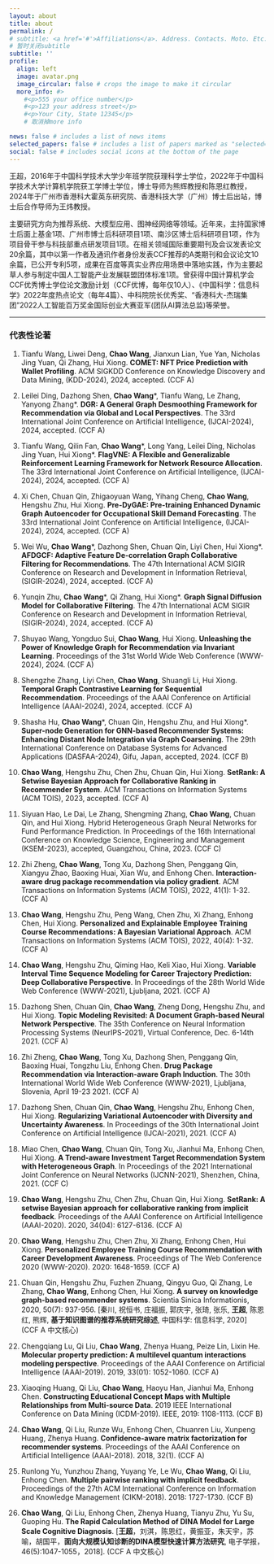 ```yaml
---
layout: about
title: about
permalink: /
# subtitle: <a href='#'>Affiliations</a>. Address. Contacts. Moto. Etc.
# 暂时关闭subtitle
subtitle: ''
profile:
  align: left
  image: avatar.png
  image_circular: false # crops the image to make it circular
  more_info: #> 
    #<p>555 your office number</p>
    #<p>123 your address street</p>
    #<p>Your City, State 12345</p>
    # 取消掉more info

news: false # includes a list of news items
selected_papers: false # includes a list of papers marked as "selected={true}"
social: false # includes social icons at the bottom of the page
---
```


王超，2016年于中国科学技术大学少年班学院获理科学士学位，2022年于中国科学技术大学计算机学院获工学博士学位，博士导师为熊辉教授和陈恩红教授，2024年于广州市香港科大霍英东研究院、香港科技大学（广州）博士后出站，博士后合作导师为王炜教授。

主要研究方向为推荐系统、大模型应用、图神经网络等领域。近年来，主持国家博士后面上基金1项、广州市博士后科研项目1项、南沙区博士后科研项目1项，作为项目骨干参与科技部重点研发项目1项。在相关领域国际重要期刊及会议发表论文20余篇，其中以第一作者及通讯作者身份发表CCF推荐的A类期刊和会议论文10余篇，已公开专利5项，成果在百度等真实业界应用场景中落地实践，作为主要起草人参与制定中国人工智能产业发展联盟团体标准1项。曾获得中国计算机学会CCF优秀博士学位论文激励计划（CCF优博，每年仅10人）、《中国科学：信息科学》2022年度热点论文（每年4篇）、中科院院长优秀奖、“香港科大-杰瑞集团”2022人工智能百万奖金国际创业大赛亚军(团队AI算法总监)等荣誉。

---

### 代表性论著

1. Tianfu Wang, Liwei Deng, **Chao Wang**, Jianxun Lian, Yue Yan, Nicholas Jing Yuan, Qi Zhang, Hui Xiong. **COMET: NFT Price Prediction with Wallet Profiling**. ACM SIGKDD Conference on Knowledge Discovery and Data Mining, (KDD-2024), 2024, accepted. (CCF A)

2. Leilei Ding, Dazhong Shen, **Chao Wang***, Tianfu Wang, Le Zhang, Yanyong Zhang*. **DGR: A General Graph Desmoothing Framework for Recommendation via Global and Local Perspectives**. The 33rd International Joint Conference on Artificial Intelligence, (IJCAI-2024), 2024, accepted. (CCF A)

3. Tianfu Wang, Qilin Fan, **Chao Wang***, Long Yang, Leilei Ding, Nicholas Jing Yuan, Hui Xiong*. **FlagVNE: A Flexible and Generalizable Reinforcement Learning Framework for Network Resource Allocation**. The 33rd International Joint Conference on Artificial Intelligence, (IJCAI-2024), 2024, accepted. (CCF A)

4. Xi Chen, Chuan Qin, Zhigaoyuan Wang, Yihang Cheng, **Chao Wang**, Hengshu Zhu, Hui Xiong. **Pre-DyGAE: Pre-training Enhanced Dynamic Graph Autoencoder for Occupational Skill Demand Forecasting**. The 33rd International Joint Conference on Artificial Intelligence, (IJCAI-2024), 2024, accepted. (CCF A)

5. Wei Wu, **Chao Wang***, Dazhong Shen, Chuan Qin, Liyi Chen, Hui Xiong*. **AFDGCF: Adaptive Feature De-correlation Graph Collaborative Filtering for Recommendations**. The 47th International ACM SIGIR Conference on Research and Development in Information Retrieval, (SIGIR-2024), 2024, accepted. (CCF A)

6. Yunqin Zhu, **Chao Wang***, Qi Zhang, Hui Xiong*. **Graph Signal Diffusion Model for Collaborative Filtering**. The 47th International ACM SIGIR Conference on Research and Development in Information Retrieval, (SIGIR-2024), 2024, accepted. (CCF A)

7. Shuyao Wang, Yongduo Sui, **Chao Wang**, Hui Xiong. **Unleashing the Power of Knowledge Graph for Recommendation via Invariant Learning**. Proceedings of the 31st World Wide Web Conference (WWW-2024), 2024. (CCF A)

8. Shengzhe Zhang, Liyi Chen, **Chao Wang**, Shuangli Li, Hui Xiong. **Temporal Graph Contrastive Learning for Sequential Recommendation**. Proceedings of the AAAI Conference on Artificial Intelligence (AAAI-2024), 2024, accepted. (CCF A)

9. Shasha Hu, **Chao Wang***, Chuan Qin, Hengshu Zhu, and Hui Xiong*. **Super-node Generation for GNN-based Recommender Systems: Enhancing Distant Node Integration via Graph Coarsening**. The 29th International Conference on Database Systems for Advanced Applications (DASFAA-2024), Gifu, Japan, accepted, 2024. (CCF B)

10. **Chao Wang**, Hengshu Zhu, Chen Zhu, Chuan Qin, Hui Xiong. **SetRank: A Setwise Bayesian Approach for Collaborative Ranking in Recommender System**. ACM Transactions on Information Systems (ACM TOIS), 2023, accepted. (CCF A)

11. Siyuan Hao, Le Dai, Le Zhang, Shengming Zhang, **Chao Wang**, Chuan Qin, and Hui Xiong. Hybrid Heterogeneous Graph Neural Networks for Fund Performance Prediction. In Proceedings of the 16th International Conference on Knowledge Science, Engineering and Management (KSEM-2023), accepted, Guangzhou, China, 2023. (CCF C)

12. Zhi Zheng, **Chao Wang**, Tong Xu, Dazhong Shen, Penggang Qin, Xiangyu Zhao, Baoxing Huai, Xian Wu, and Enhong Chen. **Interaction-aware drug package recommendation via policy gradient**. ACM Transactions on Information Systems (ACM TOIS), 2022, 41(1): 1-32. (CCF A)

13. **Chao Wang**, Hengshu Zhu, Peng Wang, Chen Zhu, Xi Zhang, Enhong Chen, Hui Xiong. **Personalized and Explainable Employee Training Course Recommendations: A Bayesian Variational Approach**. ACM Transactions on Information Systems (ACM TOIS), 2022, 40(4): 1-32. (CCF A)

14. **Chao Wang**, Hengshu Zhu, Qiming Hao, Keli Xiao, Hui Xiong. **Variable Interval Time Sequence Modeling for Career Trajectory Prediction: Deep Collaborative Perspective**. In Proceedings of the 28th World Wide Web Conference (WWW-2021), Ljubljana, 2021. (CCF A)

15. Dazhong Shen, Chuan Qin, **Chao Wang**, Zheng Dong, Hengshu Zhu, and Hui Xiong. **Topic Modeling Revisited: A Document Graph-based Neural Network Perspective**. The 35th Conference on Neural Information Processing Systems (NeurIPS-2021), Virtual Conference, Dec. 6-14th 2021. (CCF A)

16. Zhi Zheng, **Chao Wang**, Tong Xu, Dazhong Shen, Penggang Qin, Baoxing Huai, Tongzhu Liu, Enhong Chen. **Drug Package Recommendation via Interaction-aware Graph Induction**. The 30th International World Wide Web Conference (WWW-2021), Ljubljana, Slovenia, April 19-23 2021. (CCF A)

17. Dazhong Shen, Chuan Qin, **Chao Wang**, Hengshu Zhu, Enhong Chen, Hui Xiong. **Regularizing Variational Autoencoder with Diversity and Uncertainty Awareness**. In Proceedings of the 30th International Joint Conference on Artificial Intelligence (IJCAI-2021), 2021. (CCF A)

18. Miao Chen, **Chao Wang**, Chuan Qin, Tong Xu, Jianhui Ma, Enhong Chen, Hui Xiong. **A Trend-aware Investment Target Recommendation System with Heterogeneous Graph**. In Proceedings of the 2021 International Joint Conference on Neural Networks (IJCNN-2021), Shenzhen, China, 2021. (CCF C)

19. **Chao Wang**, Hengshu Zhu, Chen Zhu, Chuan Qin, Hui Xiong. **SetRank: A setwise Bayesian approach for collaborative ranking from implicit feedback**. Proceedings of the AAAI Conference on Artificial Intelligence (AAAI-2020). 2020, 34(04): 6127-6136. (CCF A)

20. **Chao Wang**, Hengshu Zhu, Chen Zhu, Xi Zhang, Enhong Chen, Hui Xiong. **Personalized Employee Training Course Recommendation with Career Development Awareness**. Proceedings of The Web Conference 2020 (WWW-2020). 2020: 1648-1659. (CCF A)

21. Chuan Qin, Hengshu Zhu, Fuzhen Zhuang, Qingyu Guo, Qi Zhang, Le Zhang, **Chao Wang**, Enhong Chen, Hui Xiong. **A survey on knowledge graph-based recommender systems**. Scientia Sinica Informationis, 2020, 50(7): 937-956. [秦川, 祝恒书, 庄福振, 郭庆宇, 张琦, 张乐, **王超**, 陈恩红, 熊辉, **基于知识图谱的推荐系统研究综述**, 中国科学: 信息科学, 2020] (CCF A 中文核心)

22. Chengqiang Lu, Qi Liu, **Chao Wang**, Zhenya Huang, Peize Lin, Lixin He. **Molecular property prediction: A multilevel quantum interactions modeling perspective**. Proceedings of the AAAI Conference on Artificial Intelligence (AAAI-2019). 2019, 33(01): 1052-1060. (CCF A)

23. Xiaoqing Huang, Qi Liu, **Chao Wang**, Haoyu Han, Jianhui Ma, Enhong Chen. **Constructing Educational Concept Maps with Multiple Relationships from Multi-source Data**. 2019 IEEE International Conference on Data Mining (ICDM-2019). IEEE, 2019: 1108-1113. (CCF B)

24. **Chao Wang**, Qi Liu, Runze Wu, Enhong Chen, Chuanren Liu, Xunpeng Huang, Zhenya Huang. **Confidence-aware matrix factorization for recommender systems**. Proceedings of the AAAI Conference on Artificial Intelligence (AAAI-2018). 2018, 32(1). (CCF A)

25. Runlong Yu, Yunzhou Zhang, Yuyang Ye, Le Wu, **Chao Wang**, Qi Liu, Enhong Chen. **Multiple pairwise ranking with implicit feedback**. Proceedings of the 27th ACM International Conference on Information and Knowledge Management (CIKM-2018). 2018: 1727-1730. (CCF B)

26. **Chao Wang**, Qi Liu, Enhong Chen, Zhenya Huang, Tianyu Zhu, Yu Su, Guoping Hu. **The Rapid Calculation Method of DINA Model for Large Scale Cognitive Diagnosis**. [**王超**，刘淇，陈恩红，黄振亚，朱天宇，苏喻，胡国平，**面向大规模认知诊断的DINA模型快速计算方法研究**, 电子学报，46(5):1047-1055，2018]. (CCF A 中文核心)
